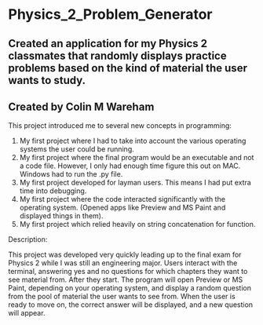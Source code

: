 # Physics_2_Problem_Generator
Created an application for my Physics 2 classmates that randomly displays practice problems based on the kind of material the user wants to study.
---------------------------------------------------
Created by Colin M Wareham
---------------------------------------------------
This project introduced me to several new concepts in programming:
1. My first project where I had to take into account the various operating systems the user could be running.
2. My first project where the final program would be an executable and not a code file. However, I only had enough time figure this out on MAC. Windows had to run the .py file.
3. My first project developed for layman users. This means I had put extra time into debugging.
4. My first project where the code interacted significantly with the operating system. (Opened apps like Preview and MS Paint and displayed things in them).
5. My first project which relied heavily on string concatenation for function.

Description:

This project was developed very quickly leading up to the final exam for Physics 2 while I was still an engineering major. Users interact with the terminal, answering yes and no questions for which chapters they want to see material from. After they start. The program will open Preview or MS Paint, depending on your operating system, and display a random question from the pool of material the user wants to see from. When the user is ready to move on, the correct answer will be displayed, and a new question will appear.
